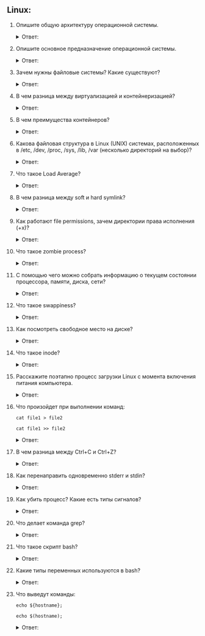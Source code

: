 ## Linux:

1. Опишите общую архитектуру операционной системы.
    <details>
      <summary> Ответ: </summary>
   
    </details>


2. Опишите основное предназначение операционной системы.
    <details>
      <summary> Ответ: </summary>

    </details>


3. Зачем нужны файловые системы? Какие существуют?
    <details>
      <summary> Ответ: </summary>

    </details>


4. В чем разница между виртуализацией и контейнеризацией?
    <details>
      <summary> Ответ: </summary>

    </details>


5. В чем преимущества контейнеров?
    <details>
      <summary> Ответ: </summary>

    </details>


6. Какова файловая структура в Linux (UNIX) системах, расположенных в /etc, /dev, /proc, /sys, /lib, /var (несколько директорий на выбор)?
    <details>
      <summary> Ответ: </summary>

    </details>


7. Что такое Load Average?
    <details>
      <summary> Ответ: </summary>

    </details>


8. В чем разница между soft и hard symlink?
    <details>
      <summary> Ответ: </summary>

    </details>


9. Как работают file permissions, зачем директории права исполнения (+x)?
    <details>
      <summary> Ответ: </summary>

    </details>


10. Что такое zombie process?
    <details>
      <summary> Ответ: </summary>

    </details>


11. С помощью чего можно собрать информацию о текущем состоянии процессора, памяти, диска, сети?
    <details>
      <summary> Ответ: </summary>

    </details>


12. Что такое swappiness?
    <details>
      <summary> Ответ: </summary>

    </details>


13. Как посмотреть свободное место на диске?
    <details>
      <summary> Ответ: </summary>

    </details>


14. Что такое inode?
    <details>
      <summary> Ответ: </summary>

    </details>


15. Расскажите поэтапно процесс загрузки Linux с момента включения питания компьютера.
    <details>
      <summary> Ответ: </summary>

    </details>


16. Что произойдет при выполнении команд:

        cat file1 > file2
    
        cat file1 >> file2
    <details>
      <summary> Ответ: </summary>

    </details>


17. В чем разница между Ctrl+C и Ctrl+Z?
    <details>
      <summary> Ответ: </summary>

    </details>


18. Как перенаправить одновременно stderr и stdin?
    <details>
      <summary> Ответ: </summary>

    </details>


19. Как убить процесс? Какие есть типы сигналов?
    <details>
      <summary> Ответ: </summary>

    </details>


20. Что делает команда grep?
    <details>
      <summary> Ответ: </summary>

    </details>


21. Что такое скрипт bash?
    <details>
      <summary> Ответ: </summary>

    </details>


22. Какие типы переменных используются в bash?
    <details>
      <summary> Ответ: </summary>

    </details>


23. Что выведут команды:

        echo ${hostname};

        echo $(hostname);
    <details>
      <summary> Ответ: </summary>

    </details>
